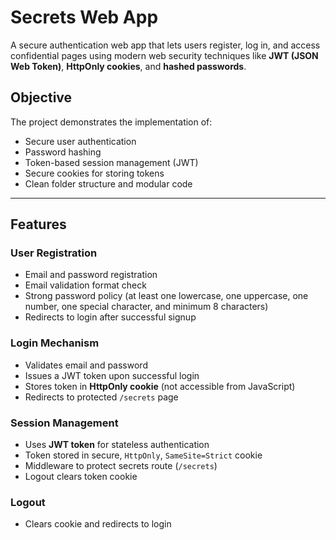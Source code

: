 # Secrets Web App

A secure authentication web app that lets users register, log in, and access confidential pages using modern web security techniques like **JWT (JSON Web Token)**, **HttpOnly cookies**, and **hashed passwords**.

##  Objective

The project demonstrates the implementation of:
- Secure user authentication
- Password hashing
- Token-based session management (JWT)
- Secure cookies for storing tokens
- Clean folder structure and modular code

---

##  Features

###  User Registration
- Email and password registration
- Email validation format check
- Strong password policy (at least one lowercase, one uppercase, one number, one special character, and minimum 8 characters)
- Redirects to login after successful signup

###  Login Mechanism
- Validates email and password
- Issues a JWT token upon successful login
- Stores token in **HttpOnly cookie** (not accessible from JavaScript)
- Redirects to protected `/secrets` page

###  Session Management
- Uses **JWT token** for stateless authentication
- Token stored in secure, `HttpOnly`, `SameSite=Strict` cookie
- Middleware to protect secrets route (`/secrets`)
- Logout clears token cookie

###  Logout
- Clears cookie and redirects to login

